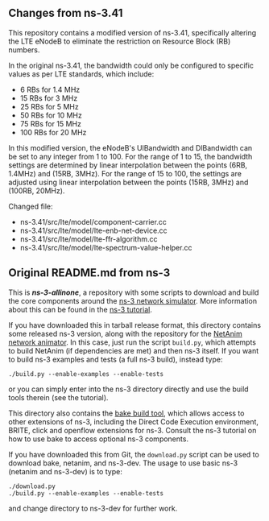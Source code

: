 ## Changes from ns-3.41

This repository contains a modified version of ns-3.41, specifically altering the LTE eNodeB to eliminate the restriction on Resource Block (RB) numbers.

In the original ns-3.41, the bandwidth could only be configured to specific values as per LTE standards, which include:

- 6 RBs for 1.4 MHz
- 15 RBs for 3 MHz
- 25 RBs for 5 MHz
- 50 RBs for 10 MHz
- 75 RBs for 15 MHz
- 100 RBs for 20 MHz

In this modified version, the eNodeB's UlBandwidth and DlBandwidth can be set to any integer from 1 to 100. For the range of 1 to 15, the bandwidth settings are determined by linear interpolation between the points (6RB, 1.4MHz) and (15RB, 3MHz). For the range of 15 to 100, the settings are adjusted using linear interpolation between the points (15RB, 3MHz) and (100RB, 20MHz).

Changed file:

- ns-3.41/src/lte/model/component-carrier.cc
- ns-3.41/src/lte/model/lte-enb-net-device.cc
- ns-3.41/src/lte/model/lte-ffr-algorithm.cc
- ns-3.41/src/lte/model/lte-spectrum-value-helper.cc

## Original README.md from ns-3

This is **_ns-3-allinone_**, a repository with some scripts to download
and build the core components around the 
[ns-3 network simulator](https://www.nsnam.org).
More information about this can be found in the
[ns-3 tutorial](https://www.nsnam.org/documentation/).

If you have downloaded this in tarball release format, this directory
contains some released ns-3 version, along with the repository for
the [NetAnim network animator](https://gitlab.com/nsnam/netanim/).
In this case, just run the script `build.py`, which attempts to build 
NetAnim (if dependencies are met) and then ns-3 itself.
If you want to build ns-3 examples and tests (a full ns-3 build),
instead type:
```
./build.py --enable-examples --enable-tests
```
or you can simply enter into the ns-3 directory directly and use the
build tools therein (see the tutorial).

This directory also contains the [bake build tool](https://www.gitlab.com/nsnam/bake/), which allows access to
other extensions of ns-3, including the Direct Code Execution environment,
BRITE, click and openflow extensions for ns-3.  Consult the ns-3 tutorial
on how to use bake to access optional ns-3 components.

If you have downloaded this from Git, the `download.py` script can be used to
download bake, netanim, and ns-3-dev.  The usage to use
basic ns-3 (netanim and ns-3-dev) is to type:
```
./download.py
./build.py --enable-examples --enable-tests
```
and change directory to ns-3-dev for further work.
